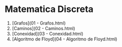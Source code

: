 # Matematica Discreta

1.  [Grafos](01 - Grafos.html) 
2.  [Caminos](02 - Caminos.html) 
3.  [Conexidad](03 - Conexidad.html) 
4.   [Algoritmo de Floyd](04 - Algoritmo de Floyd.html) 

